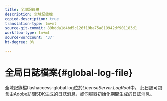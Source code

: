 ```yaml
---
title: 全域記錄檔
description: 全域記錄檔
copied-description: true
translation-type: tm+mt
source-git-commit: 89bdda1d4bd5c126f19ba75a819942df901183d1
workflow-type: tm+mt
source-wordcount: '37'
ht-degree: 0%

---
```



# 全局日誌檔案{#global-log-file}

全域記錄檔flashaccess-global.log位於&#x200B;*LicenseServer.LogRoot*&#x200B;中。 此日誌可包含由Adobe訪問SDK生成的日誌消息，或伺服器初始化期間生成的日誌消息。
